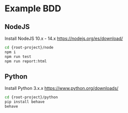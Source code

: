 # Example BDD

## NodeJS

Install NodeJS 10.x - 14.x https://nodejs.org/es/download/

```bash
cd {root-project}/node
npm i
npm run test
npm run report:html
```

## Python

Install Python 3.x.x https://www.python.org/downloads/

```bash
cd {root-project}/python
pip install behave
behave
```
